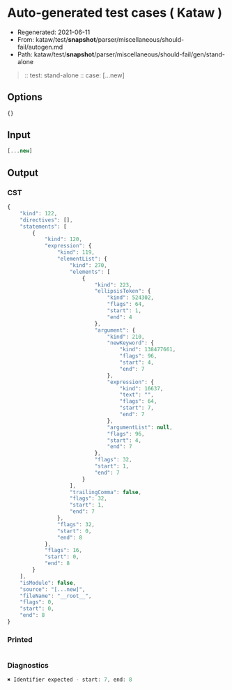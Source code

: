 # Auto-generated test cases ( Kataw )
- Regenerated: 2021-06-11
- From: kataw/test/__snapshot__/parser/miscellaneous/should-fail/autogen.md
- Path: kataw/test/__snapshot__/parser/miscellaneous/should-fail/gen/stand-alone
> :: test: stand-alone
> :: case: [...new]
## Options

`````js
{}
`````
## Input

`````js
[...new]
`````
## Output

### CST

```javascript
{
    "kind": 122,
    "directives": [],
    "statements": [
        {
            "kind": 120,
            "expression": {
                "kind": 119,
                "elementList": {
                    "kind": 270,
                    "elements": [
                        {
                            "kind": 223,
                            "ellipsisToken": {
                                "kind": 524302,
                                "flags": 64,
                                "start": 1,
                                "end": 4
                            },
                            "argument": {
                                "kind": 210,
                                "newKeyword": {
                                    "kind": 138477661,
                                    "flags": 96,
                                    "start": 4,
                                    "end": 7
                                },
                                "expression": {
                                    "kind": 16637,
                                    "text": "",
                                    "flags": 64,
                                    "start": 7,
                                    "end": 7
                                },
                                "argumentList": null,
                                "flags": 96,
                                "start": 4,
                                "end": 7
                            },
                            "flags": 32,
                            "start": 1,
                            "end": 7
                        }
                    ],
                    "trailingComma": false,
                    "flags": 32,
                    "start": 1,
                    "end": 7
                },
                "flags": 32,
                "start": 0,
                "end": 8
            },
            "flags": 16,
            "start": 0,
            "end": 8
        }
    ],
    "isModule": false,
    "source": "[...new]",
    "fileName": "__root__",
    "flags": 0,
    "start": 0,
    "end": 8
}
```

### Printed

```javascript

```

### Diagnostics

```javascript
✖ Identifier expected - start: 7, end: 8

```

